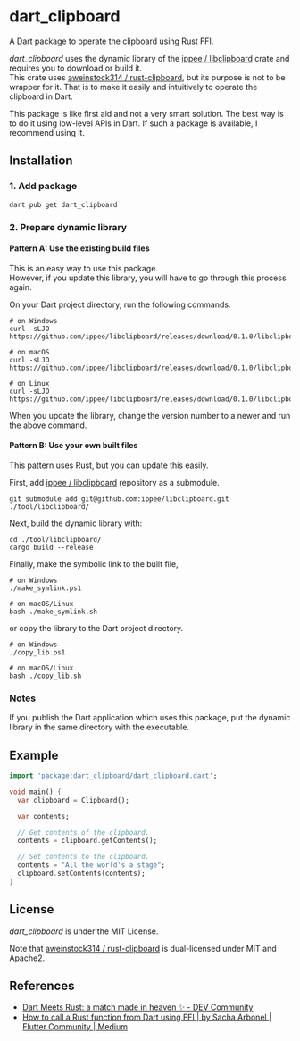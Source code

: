 # dart_clipboard

A Dart package to operate the clipboard using Rust FFI.

_dart_clipboard_ uses the dynamic library of the [ippee / libclipboard](https://github.com/ippee/libclipboard) crate and requires you to download or build it.  
This crate uses [aweinstock314 / rust-clipboard](https://github.com/aweinstock314/rust-clipboard), but its purpose is not to be wrapper for it. That is to make it easily and intuitively to operate the clipboard in Dart.

This package is like first aid and not a very smart solution. The best way is to do it using low-level APIs in Dart. If such a package is available, I recommend using it.

## Installation

### 1. Add package

```shell
dart pub get dart_clipboard
```

### 2. Prepare dynamic library

#### Pattern A: Use the existing build files

This is an easy way to use this package.  
However, if you update this library, you will have to go through this process again.

On your Dart project directory, run the following commands.

```shell
# on Windows
curl -sLJO https://github.com/ippee/libclipboard/releases/download/0.1.0/libclipboard.dll

# on macOS
curl -sLJO https://github.com/ippee/libclipboard/releases/download/0.1.0/libclipboard.dylib

# on Linux
curl -sLJO https://github.com/ippee/libclipboard/releases/download/0.1.0/libclipboard.so
```

When you update the library, change the version number to a newer and run the above command.

#### Pattern B: Use your own built files

This pattern uses Rust, but you can update this easily.  

First, add [ippee / libclipboard](https://github.com/ippee/libclipboard) repository as a submodule.

```shell
git submodule add git@github.com:ippee/libclipboard.git ./tool/libclipboard/
```

Next, build the dynamic library with:

```shell
cd ./tool/libclipboard/
cargo build --release
```

Finally, make the symbolic link to the built file,

```shell
# on Windows
./make_symlink.ps1

# on macOS/Linux
bash ./make_symlink.sh
```

or copy the library to the Dart project directory.

```shell
# on Windows
./copy_lib.ps1

# on macOS/Linux
bash ./copy_lib.sh
```

### Notes

If you publish the Dart application which uses this package, put the dynamic library in the same directory with the executable.

## Example

```dart
import 'package:dart_clipboard/dart_clipboard.dart';

void main() {
  var clipboard = Clipboard();

  var contents;

  // Get contents of the clipboard.
  contents = clipboard.getContents();

  // Set contents to the clipboard.
  contents = "All the world's a stage";
  clipboard.setContents(contents);
}
```

## License

_dart_clipboard_ is under the MIT License.

Note that [aweinstock314 / rust-clipboard](https://github.com/aweinstock314/rust-clipboard) is dual-licensed under MIT and Apache2.

## References

- [Dart Meets Rust: a match made in heaven ✨ - DEV Community](https://dev.to/sunshine-chain/dart-meets-rust-a-match-made-in-heaven-9f5)
- [How to call a Rust function from Dart using FFI | by Sacha Arbonel | Flutter Community | Medium](https://medium.com/flutter-community/how-to-call-a-rust-function-from-dart-using-ffi-f48f3ea3af2c)
